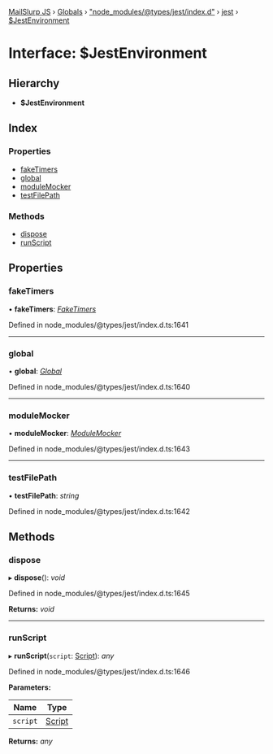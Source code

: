[MailSlurp JS](../README.md) › [Globals](../globals.md) › ["node_modules/@types/jest/index.d"](../modules/_node_modules__types_jest_index_d_.md) › [jest](../modules/_node_modules__types_jest_index_d_.jest.md) › [$JestEnvironment](_node_modules__types_jest_index_d_.jest._jestenvironment.md)

# Interface: $JestEnvironment

## Hierarchy

* **$JestEnvironment**

## Index

### Properties

* [fakeTimers](_node_modules__types_jest_index_d_.jest._jestenvironment.md#faketimers)
* [global](_node_modules__types_jest_index_d_.jest._jestenvironment.md#global)
* [moduleMocker](_node_modules__types_jest_index_d_.jest._jestenvironment.md#modulemocker)
* [testFilePath](_node_modules__types_jest_index_d_.jest._jestenvironment.md#testfilepath)

### Methods

* [dispose](_node_modules__types_jest_index_d_.jest._jestenvironment.md#dispose)
* [runScript](_node_modules__types_jest_index_d_.jest._jestenvironment.md#runscript)

## Properties

###  fakeTimers

• **fakeTimers**: *[FakeTimers](_node_modules__types_jest_index_d_.jest.faketimers.md)*

Defined in node_modules/@types/jest/index.d.ts:1641

___

###  global

• **global**: *[Global](../modules/_node_modules__types_jest_index_d_.jest.md#global)*

Defined in node_modules/@types/jest/index.d.ts:1640

___

###  moduleMocker

• **moduleMocker**: *[ModuleMocker](../modules/_node_modules__types_jest_index_d_.jest.md#modulemocker)*

Defined in node_modules/@types/jest/index.d.ts:1643

___

###  testFilePath

• **testFilePath**: *string*

Defined in node_modules/@types/jest/index.d.ts:1642

## Methods

###  dispose

▸ **dispose**(): *void*

Defined in node_modules/@types/jest/index.d.ts:1645

**Returns:** *void*

___

###  runScript

▸ **runScript**(`script`: [Script](../modules/_node_modules__types_jest_index_d_.jest.md#script)): *any*

Defined in node_modules/@types/jest/index.d.ts:1646

**Parameters:**

Name | Type |
------ | ------ |
`script` | [Script](../modules/_node_modules__types_jest_index_d_.jest.md#script) |

**Returns:** *any*
